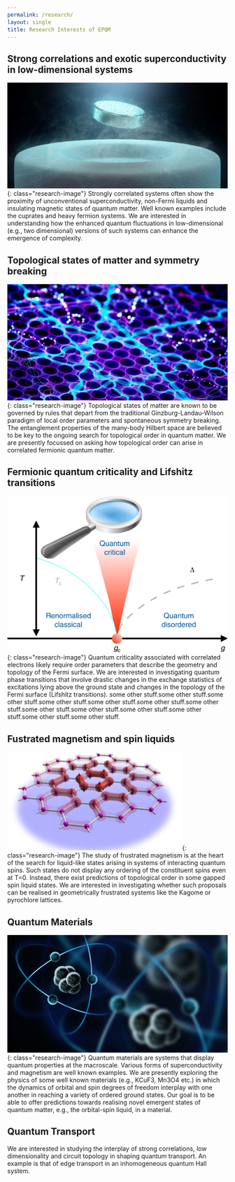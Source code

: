 ```yaml
---
permalink: /research/
layout: single
title: Research Interests of EPQM
---
```


## Strong correlations and exotic superconductivity in low-dimensional systems

[![](/assets/images/research/Supercon.png)](https://www.isis.stfc.ac.uk/Pages/SH22_UnconventionalSuperconductivity.aspx#){: class="research-image"}
Strongly correlated systems often show the proximity of unconventional superconductivity, non-Fermi liquids and insulating magnetic states of quantum matter. Well known examples include the cuprates and heavy fermion systems. We are interested in understanding how the enhanced quantum fluctuations in low-dimensional (e.g., two dimensional) versions of such systems can enhance the emergence of complexity.

## Topological states of matter and symmetry breaking

[![](/assets/images/research/graphene.jpg)](https://scitechdaily.com/unconventional-superconductor-unusual-superconductivity-in-twisted-trilayer-graphene/){: class="research-image"}
Topological states of matter are known to be governed by rules that depart from the traditional Ginzburg-Landau-Wilson paradigm of local order parameters and spontaneous symmetry breaking. The entanglement properties of the many-body Hilbert space are believed to be key to the ongoing search for topological order in quantum matter. We are presently focussed on asking how topological order can arise in correlated fermionic quantum matter.

## Fermionic quantum criticality and Lifshitz transitions	

[![](/assets/images/research/critical.png)](https://www.nature.com/articles/s41467-019-08324-9){: class="research-image"}
Quantum criticality associated with correlated electrons likely require order parameters that describe the geometry and topology of the Fermi surface. We are interested in investigating quantum phase transitions that involve drastic changes in the exchange statistics of excitations lying above the ground state and changes in the topology of the Fermi surface (Lifshitz transitions). some other stuff.some other stuff.some other stuff.some other stuff.some other stuff.some other stuff.some other stuff.some other stuff.some other stuff.some other stuff.some other stuff.some other stuff.some other stuff.

## Fustrated magnetism and spin liquids	

[![](/assets/images/research/spin-liquid.jpg)](https://www.nanowerk.com/news/newsid=15699.php){: class="research-image"}
The study of frustrated magnetism is at the heart of the search for liquid-like states arising in systems of interacting quantum spins. Such states do not display any ordering of the constituent spins even at T=0. Instead, there exist predictions of topological order in some gapped spin liquid states. We are interested in investigating whether such proposals can be realised in geometrically frustrated systems like the Kagome or pyrochlore lattices.

## Quantum Materials

[![](/assets/images/research/quantum-material.png)](https://www.azom.com/article.aspx?ArticleID=18924){: class="research-image"}
Quantum materials are systems that display quantum properties at the macroscale. Various forms of superconductivity and magnetism are well known examples. We are presently exploring the physics of some well known materials (e.g., KCuF3, Mn3O4 etc.) in which the dynamics of orbital and spin degrees of freedom interplay with one another in reaching a variety of ordered ground states. Our goal is to be able to offer predictions towards realising novel emergent states of quantum matter, e.g., the orbital-spin liquid, in a material. 

## Quantum Transport

We are interested in studying the interplay of strong correlations, low dimensionality and circuit topology in shaping quantum transport. An example is that of edge transport in an inhomogeneous quantum Hall system. 
